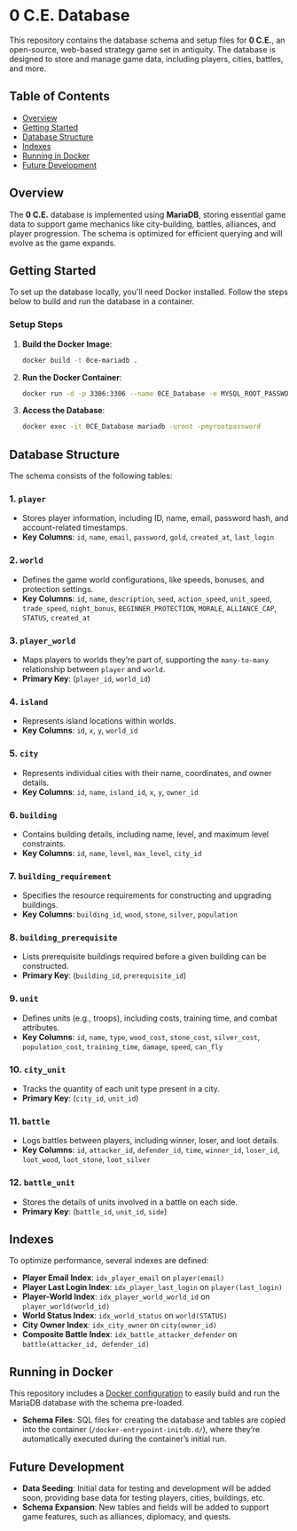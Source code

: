 # 0 C.E. Database

This repository contains the database schema and setup files for **0 C.E.**, an open-source, web-based strategy game set in antiquity. The database is designed to store and manage game data, including players, cities, battles, and more.

## Table of Contents
- [Overview](#overview)
- [Getting Started](#getting-started)
- [Database Structure](#database-structure)
- [Indexes](#indexes)
- [Running in Docker](#running-in-docker)
- [Future Development](#future-development)

## Overview

The **0 C.E.** database is implemented using **MariaDB**, storing essential game data to support game mechanics like city-building, battles, alliances, and player progression. The schema is optimized for efficient querying and will evolve as the game expands.

## Getting Started

To set up the database locally, you'll need Docker installed. Follow the steps below to build and run the database in a container.

### Setup Steps

1. **Build the Docker Image**:
   ```bash
   docker build -t 0ce-mariadb .
   ```
   
2. **Run the Docker Container**:
   ```bash
   docker run -d -p 3306:3306 --name 0CE_Database -e MYSQL_ROOT_PASSWORD=myrootpassword 0ce-mariadb
   ```

3. **Access the Database**:
   ```bash
   docker exec -it 0CE_Database mariadb -uroot -pmyrootpassword
   ```

## Database Structure

The schema consists of the following tables:

### 1. `player`
- Stores player information, including ID, name, email, password hash, and account-related timestamps.
- **Key Columns**: `id`, `name`, `email`, `password`, `gold`, `created_at`, `last_login`

### 2. `world`
- Defines the game world configurations, like speeds, bonuses, and protection settings.
- **Key Columns**: `id`, `name`, `description`, `seed`, `action_speed`, `unit_speed`, `trade_speed`, `night_bonus`, `BEGINNER_PROTECTION`, `MORALE`, `ALLIANCE_CAP`, `STATUS`, `created_at`

### 3. `player_world`
- Maps players to worlds they’re part of, supporting the `many-to-many` relationship between `player` and `world`.
- **Primary Key**: (`player_id`, `world_id`)

### 4. `island`
- Represents island locations within worlds.
- **Key Columns**: `id`, `x`, `y`, `world_id`

### 5. `city`
- Represents individual cities with their name, coordinates, and owner details.
- **Key Columns**: `id`, `name`, `island_id`, `x`, `y`, `owner_id`

### 6. `building`
- Contains building details, including name, level, and maximum level constraints.
- **Key Columns**: `id`, `name`, `level`, `max_level`, `city_id`

### 7. `building_requirement`
- Specifies the resource requirements for constructing and upgrading buildings.
- **Key Columns**: `building_id`, `wood`, `stone`, `silver`, `population`

### 8. `building_prerequisite`
- Lists prerequisite buildings required before a given building can be constructed.
- **Primary Key**: (`building_id`, `prerequisite_id`)

### 9. `unit`
- Defines units (e.g., troops), including costs, training time, and combat attributes.
- **Key Columns**: `id`, `name`, `type`, `wood_cost`, `stone_cost`, `silver_cost`, `population_cost`, `training_time`, `damage`, `speed`, `can_fly`

### 10. `city_unit`
- Tracks the quantity of each unit type present in a city.
- **Primary Key**: (`city_id`, `unit_id`)

### 11. `battle`
- Logs battles between players, including winner, loser, and loot details.
- **Key Columns**: `id`, `attacker_id`, `defender_id`, `time`, `winner_id`, `loser_id`, `loot_wood`, `loot_stone`, `loot_silver`

### 12. `battle_unit`
- Stores the details of units involved in a battle on each side.
- **Primary Key**: (`battle_id`, `unit_id`, `side`)

## Indexes

To optimize performance, several indexes are defined:

- **Player Email Index**: `idx_player_email` on `player(email)`
- **Player Last Login Index**: `idx_player_last_login` on `player(last_login)`
- **Player-World Index**: `idx_player_world_world_id` on `player_world(world_id)`
- **World Status Index**: `idx_world_status` on `world(STATUS)`
- **City Owner Index**: `idx_city_owner` on `city(owner_id)`
- **Composite Battle Index**: `idx_battle_attacker_defender` on `battle(attacker_id, defender_id)`

## Running in Docker

This repository includes a [Docker configuration](Dockerfile) to easily build and run the MariaDB database with the schema pre-loaded.

- **Schema Files**: SQL files for creating the database and tables are copied into the container (`/docker-entrypoint-initdb.d/`), where they’re automatically executed during the container’s initial run.

## Future Development

- **Data Seeding**: Initial data for testing and development will be added soon, providing base data for testing players, cities, buildings, etc.
- **Schema Expansion**: New tables and fields will be added to support game features, such as alliances, diplomacy, and quests.
